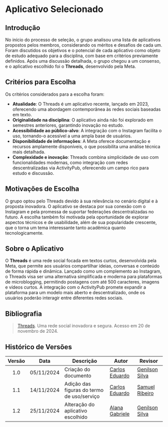 # Aplicativo Selecionado

## Introdução

No início do processo de seleção, o grupo analisou uma lista de aplicativos propostos pelos membros, considerando os méritos e desafios de cada um. Foram discutidos os objetivos e o potencial de cada aplicativo como objeto de estudo adequado para a disciplina, com base em critérios previamente definidos. Após uma discussão detalhada, o grupo chegou a um consenso, e o aplicativo escolhido foi o **Threads**, desenvolvido pela Meta.

## Critérios para Escolha

Os critérios considerados para a escolha foram:

- **Atualidade**: O Threads é um aplicativo recente, lançado em 2023, oferecendo uma abordagem contemporânea às redes sociais baseadas em texto.
- **Originalidade na disciplina**: O aplicativo ainda não foi explorado em semestres anteriores, garantindo inovação no estudo.
- **Acessibilidade ao público-alvo**: A integração com o Instagram facilita o uso, tornando-o acessível a uma ampla base de usuários.
- **Disponibilidade de informações**: A Meta oferece documentação e recursos amplamente disponíveis, o que possibilita uma análise técnica mais detalhada.
- **Complexidade e inovação**: Threads combina simplicidade de uso com funcionalidades modernas, como integração com redes descentralizadas via ActivityPub, oferecendo um campo rico para estudo e discussão.

## Motivações de Escolha

O grupo optou pelo Threads devido à sua relevância no cenário digital e à proposta inovadora. O aplicativo se destaca por sua conexão com o Instagram e pela promessa de suportar federações descentralizadas no futuro. A escolha também foi motivada pela oportunidade de explorar aspectos técnicos e de usabilidade, além de sua popularidade crescente, que o torna um tema interessante tanto acadêmica quanto tecnologicamente.

## Sobre o Aplicativo

O **Threads** é uma rede social focada em textos curtos, desenvolvida pela Meta, que permite aos usuários compartilhar ideias, conversas e conteúdo de forma rápida e dinâmica. Lançado como um complemento ao Instagram, o Threads visa ser uma alternativa simplificada e moderna para plataformas de microblogging, permitindo postagens com até 500 caracteres, imagens e vídeos curtos. A integração com o ActivityPub promete expandir a plataforma para um modelo mais aberto e descentralizado, onde os usuários poderão interagir entre diferentes redes sociais.

<!--
## Termos de Uso

Para assegurar que o projeto seja desenvolvido em conformidade com as normas éticas e legais, o grupo revisou os Termos de Uso do Threads. O presente projeto tem como objetivo único aplicar os conhecimentos adquiridos em aula, estando alinhado às permissões da plataforma. Além disso, a Meta define diretrizes rigorosas sobre privacidade e uso de dados, que foram consideradas durante o planejamento do estudo.

<p align="center"><strong>Figura 1 - Termos de Uso/Serviço</strong></p>

![Termos de Uso Threads - Figura 1](https://example.com/termo_threads_fig1.png)

<p align="center">Autor: [Carlos Eduardo](https://github.com/dudupaz)</p>
<p align="center">Fonte: [Threads](https://www.threads.net). Acesso em: 14 nov. 2024.</p>

<p align="center"><strong>Figura 2 - Termos de Uso/Serviço</strong></p>

![Termos de Uso Threads - Figura 2](https://example.com/termo_threads_fig2.png)

<p align="center">Autor: [Carlos Eduardo](https://github.com/dudupaz)</p>
<p align="center">Fonte: [Threads -->

## Bibliografia

> <a id="FRM1" href="#anchor_1"></a> [Threads](https://www.threads.net/?hl=pt-br). Uma rede social inovadora e segura. Acesso em 20 de novembro de 2024.

## Histórico de Versões

| Versão | Data       | Descrição                                  | Autor                                              | Revisor                                            |
| :----: | ---------- | ------------------------------------------ | -------------------------------------------------- | -------------------------------------------------- |
|  1.0   | 05/11/2024 | Criação do documento                       | [Carlos Eduardo](https://github.com/dudupaz)       | [Genilson Silva](https://github.com/GenilsonJrs)   |
|  1.1   | 14/11/2024 | Adição das figuras do termo de uso/serviço | [Carlos Eduardo](https://github.com/dudupaz)       | [Samuel Ribeiro](https://github.com/SamuelRicosta) |
|  1.2   | 25/11/2024 | Alteração do aplicativo escolhido          | [Alana Gabriele](https://github.com/alanagabriele) | [Genilson Silva](https://github.com/GenilsonJrs)   |
